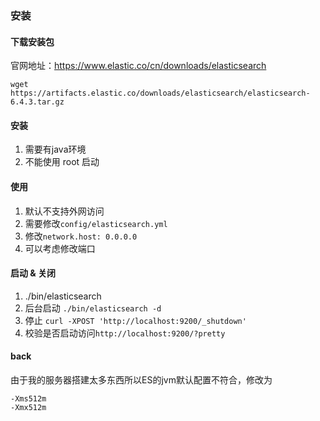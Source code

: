 ### 安装
#### 下载安装包
官网地址：https://www.elastic.co/cn/downloads/elasticsearch

`wget https://artifacts.elastic.co/downloads/elasticsearch/elasticsearch-6.4.3.tar.gz`

#### 安装
1. 需要有java环境
2. 不能使用 root 启动
#### 使用
1. 默认不支持外网访问
2. 需要修改`config/elasticsearch.yml`
3. 修改`network.host: 0.0.0.0`
4. 可以考虑修改端口
#### 启动 & 关闭
1. ./bin/elasticsearch
2. 后台启动 `./bin/elasticsearch -d`
3. 停止 `curl -XPOST 'http://localhost:9200/_shutdown'`
4. 校验是否启动访问`http://localhost:9200/?pretty`
#### back
由于我的服务器搭建太多东西所以ES的jvm默认配置不符合，修改为
```
-Xms512m  
-Xmx512m 
```
